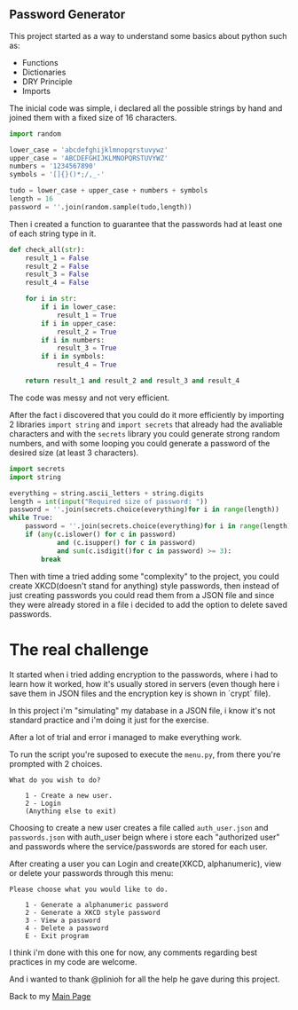 ## Password Generator

This project started as a way to understand some basics about python such as:
- Functions
- Dictionaries
- DRY Principle
- Imports

The inicial code was simple, i declared all the possible strings by hand and joined them with a fixed size of 16 characters. 
```py
import random

lower_case = 'abcdefghijklmnopqrstuvywz'
upper_case = 'ABCDEFGHIJKLMNOPQRSTUVYWZ'
numbers = '1234567890'
symbols = '[]{}()*;/,_-'

tudo = lower_case + upper_case + numbers + symbols
length = 16
password = ''.join(random.sample(tudo,length))
```

Then i created a function to guarantee that the passwords had at least one of each string type in it.
```py
def check_all(str):
    result_1 = False
    result_2 = False
    result_3 = False
    result_4 = False

    for i in str:
        if i in lower_case:
            result_1 = True
        if i in upper_case:
            result_2 = True
        if i in numbers:
            result_3 = True
        if i in symbols:
            result_4 = True

    return result_1 and result_2 and result_3 and result_4
```
The code was messy and not very efficient.

After the fact i discovered that you could do it more efficiently by importing 2 libraries `import string` and `import secrets` that already had the avaliable characters and with the `secrets` library you could generate strong random numbers, and with some looping you could generate a password of the desired size (at least 3 characters).
```py
import secrets
import string

everything = string.ascii_letters + string.digits
length = int(input("Required size of password: "))
password = ''.join(secrets.choice(everything)for i in range(length))
while True:
    password = ''.join(secrets.choice(everything)for i in range(length))
    if (any(c.islower() for c in password)
            and (c.isupper() for c in password)
            and sum(c.isdigit()for c in password) >= 3):
        break
```

Then with time a tried adding some "complexity" to the project, you could create XKCD(doesn't stand for anything) style passwords, then instead of just creating passwords you could read them from a JSON file and since they were already stored in a file i decided to add the option to delete saved passwords.

# The real challenge

It started when i tried adding encryption to the passwords, where i had to learn how it worked, how it's usually stored in servers (even though here i save them in JSON files and the encryption key is shown in ´crypt´ file).

In this project i'm "simulating" my database in a JSON file, i know it's not standard practice and i'm doing it just for the exercise.

After a lot of trial and error i managed to make everything work.

To run the script you're suposed to execute the `menu.py`, from there you're prompted with 2 choices. 
```
What do you wish to do?

    1 - Create a new user.
    2 - Login
    (Anything else to exit)
```
Choosing to create a new user creates a file called `auth_user.json` and `passwords.json` with auth_user beign where i store each "authorized user" and passwords where the service/passwords are stored for each user.

After creating a user you can Login and create(XKCD, alphanumeric), view or delete your passwords through this menu:
```
Please choose what you would like to do.

    1 - Generate a alphanumeric password
    2 - Generate a XKCD style password
    3 - View a password
    4 - Delete a password
    E - Exit program
```

I think i'm done with this one for now, any comments regarding best practices in my code are welcome.

And i wanted to thank @plinioh for all the help he gave during this project.

Back to my [Main Page](https://github.com/Pinduca23)
